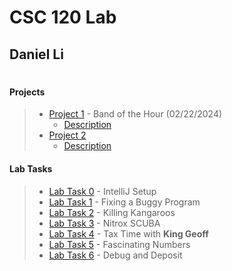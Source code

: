 # CSC 120 Lab

## Daniel Li

#

#### Projects
> - [Project 1](https://github.com/BananaApache/CSC120/blob/main/src/project1/BandHour.java) - Band of the Hour (02/22/2024)
>    - [Description](https://www.cs.miami.edu/home/geoff/Courses/CSC120-24S/Assessment/BandOfTheHour.html)
> - [Project 2]()
>     - [Description]()
#### Lab Tasks
> - [Lab Task 0](https://github.com/BananaApache/CSC120/blob/main/src/week2/HelloJava.java) - IntelliJ Setup
> - [Lab Task 1](https://github.com/BananaApache/CSC120/tree/main/src/week2/GasLaw.java) - Fixing a Buggy Program
> - [Lab Task 2](https://github.com/BananaApache/CSC120/tree/main/src/week3/LabTask3.java) - Killing Kangaroos
> - [Lab Task 3](https://github.com/BananaApache/CSC120/blob/main/src/week4/ScubaDiving.java) - Nitrox SCUBA
> - [Lab Task 4](https://github.com/BananaApache/CSC120/blob/main/src/week5/TaxTime.java) - Tax Time with **King Geoff**
> - [Lab Task 5](https://github.com/BananaApache/CSC120/blob/main/src/week6/InterestingNumbers.java) - Fascinating Numbers
> - [Lab Task 6]() - Debug and Deposit